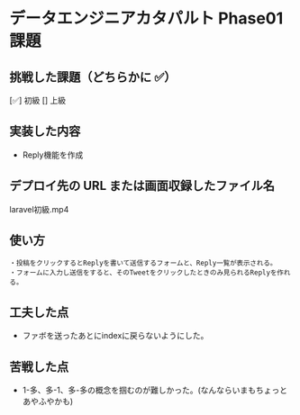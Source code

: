 # データエンジニアカタパルト Phase01 課題

## 挑戦した課題（どちらかに ✅）

[✅] 初級
[] 上級

## 実装した内容

- Reply機能を作成

## デプロイ先の URL または画面収録したファイル名

laravel初級.mp4

## 使い方

    ・投稿をクリックするとReplyを書いて送信するフォームと、Reply一覧が表示される。
    ・フォームに入力し送信をすると、そのTweetをクリックしたときのみ見られるReplyを作れる。

## 工夫した点

- ファボを送ったあとにindexに戻らないようにした。

## 苦戦した点

- 1-多、多-1、多-多の概念を掴むのが難しかった。(なんならいまもちょっとあやふやかも)
